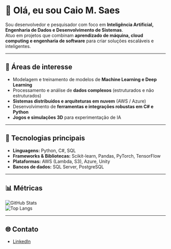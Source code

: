 # 👋 Olá, eu sou Caio M. Saes

Sou desenvolvedor e pesquisador com foco em **Inteligência Artificial, Engenharia de Dados e Desenvolvimento de Sistemas**.  
Atuo em projetos que combinam **aprendizado de máquina, cloud computing e engenharia de software** para criar soluções escaláveis e inteligentes.  

---

## 🧠 Áreas de interesse
- Modelagem e treinamento de modelos de **Machine Learning e Deep Learning**  
- Processamento e análise de **dados complexos** (estruturados e não estruturados)  
- **Sistemas distribuídos e arquiteturas em nuvem** (AWS / Azure)  
- Desenvolvimento de **ferramentas e integrações robustas em C# e Python**  
- **Jogos e simulações 3D** para experimentação de IA  

---

## 🔬 Tecnologias principais
- **Linguagens:** Python, C#, SQL  
- **Frameworks & Bibliotecas:** Scikit-learn, Pandas, PyTorch, TensorFlow  
- **Plataformas:** AWS (Lambda, S3), Azure, Unity  
- **Bancos de dados:** SQL Server, PostgreSQL  

---

## 📊 Métricas
![GitHub Stats](https://github-readme-stats.vercel.app/api?username=CAIOMSa&show_icons=true&theme=default)  
![Top Langs](https://github-readme-stats.vercel.app/api/top-langs/?username=CAIOMSa&layout=compact&theme=default)  

---

## 🌐 Contato
- [LinkedIn](https://www.linkedin.com/in/caio-martinez-saes-7b092321a/)  
